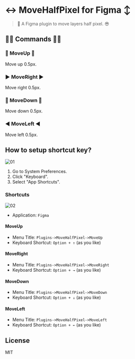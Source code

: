 # ↔️ MoveHalfPixel for Figma ↕️

> 🤘 A Figma plugin to move layers half pixel. 😎

## 👨‍💻 Commands 👩‍💻

### 🔼 MoveUp 🔼

Move up 0.5px.

### ▶️ MoveRight ▶️

Move right 0.5px.

### 🔽 MoveDown 🔽

Move down 0.5px.

### ◀️ MoveLeft ◀️

Move left 0.5px.

## How to setup shortcut key?

![01](https://user-images.githubusercontent.com/26219456/75257387-389d7200-5828-11ea-8e2e-187d4dbd7292.png)
1. Go to System Preferences.
2. Click "Keyboard".
3. Select "App Shortcuts".

### Shortcuts

![02](https://user-images.githubusercontent.com/26219456/75257394-3c30f900-5828-11ea-86c3-0f8cf2ed3fb2.png)
* Application: `Figma`

#### MoveUp

* Menu Title: `Plugins->MoveHalfPixel->MoveUp`
* Keyboard Shortcut: `Option + ↑` (as you like)

#### MoveRight

* Menu Title: `Plugins->MoveHalfPixel->MoveRight`
* Keyboard Shortcut: `Option + →` (as you like)

#### MoveDown

* Menu Title: `Plugins->MoveHalfPixel->MoveDown`
* Keyboard Shortcut: `Option + ↓` (as you like)

#### MoveLeft

* Menu Title: `Plugins->MoveHalfPixel->MoveLeft`
* Keyboard Shortcut: `Option + ←` (as you like)

## License
MIT
